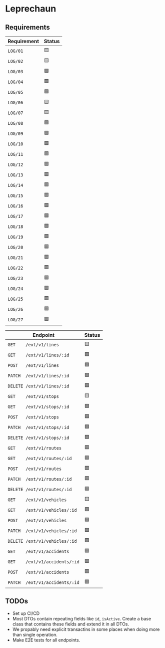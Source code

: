 # Leprechaun

## Requirements

| **Requirement** | **Status** |
| --------------- | ---------- |
| `LOG/01`        | 🟨         |
| `LOG/02`        | 🟨         |
| `LOG/03`        | 🟩         |
| `LOG/04`        | 🟩         |
| `LOG/05`        | 🟩         |
| `LOG/06`        | 🟨         |
| `LOG/07`        | 🟨         |
| `LOG/08`        | 🟩         |
| `LOG/09`        | 🟩         |
| `LOG/10`        | 🟩         |
| `LOG/11`        | 🟥         |
| `LOG/12`        | 🟥         |
| `LOG/13`        | 🟥         |
| `LOG/14`        | 🟥         |
| `LOG/15`        | 🟥         |
| `LOG/16`        | 🟩         |
| `LOG/17`        | 🟩         |
| `LOG/18`        | 🟩         |
| `LOG/19`        | 🟩         |
| `LOG/20`        | 🟥         |
| `LOG/21`        | 🟥         |
| `LOG/22`        | 🟥         |
| `LOG/23`        | 🟥         |
| `LOG/24`        | 🟥         |
| `LOG/25`        | 🟥         |
| `LOG/26`        | 🟥         |
| `LOG/27`        | 🟥         |

| **Endpoint**                   | **Status** |
| ------------------------------ | ---------- |
| `GET    /ext/v1/lines`         | 🟨         |
| `GET    /ext/v1/lines/:id`     | 🟩         |
| `POST   /ext/v1/lines`         | 🟩         |
| `PATCH  /ext/v1/lines/:id`     | 🟩         |
| `DELETE /ext/v1/lines/:id`     | 🟩         |
| `GET    /ext/v1/stops`         | 🟨         |
| `GET    /ext/v1/stops/:id`     | 🟩         |
| `POST   /ext/v1/stops`         | 🟩         |
| `PATCH  /ext/v1/stops/:id`     | 🟩         |
| `DELETE /ext/v1/stops/:id`     | 🟩         |
| `GET    /ext/v1/routes`        | 🟥         |
| `GET    /ext/v1/routes/:id`    | 🟥         |
| `POST   /ext/v1/routes`        | 🟥         |
| `PATCH  /ext/v1/routes/:id`    | 🟥         |
| `DELETE /ext/v1/routes/:id`    | 🟥         |
| `GET    /ext/v1/vehicles`      | 🟨         |
| `GET    /ext/v1/vehicles/:id`  | 🟩         |
| `POST   /ext/v1/vehicles`      | 🟩         |
| `PATCH  /ext/v1/vehicles/:id`  | 🟩         |
| `DELETE /ext/v1/vehicles/:id`  | 🟩         |
| `GET    /ext/v1/accidents`     | 🟥         |
| `GET    /ext/v1/accidents/:id` | 🟥         |
| `POST   /ext/v1/accidents`     | 🟥         |
| `PATCH  /ext/v1/accidents/:id` | 🟥         |

## TODOs

- Set up CI/CD
- Most DTOs contain repeating fields like `id`, `isActive`. Create a base class that contains these fields and extend it in all DTOs.
- We propably need explicit transactins in some places when doing more than single operation.
- Make E2E tests for all endpoints.
